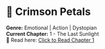 # 🌸 Crimson Petals

**Genre:** Emotional | Action | Dystopian  
**Current Chapter:** 1 - The Last Sunlight  
📖 Read here: [Click to Read Chapter 1](crimson_petals_ch1.html)
